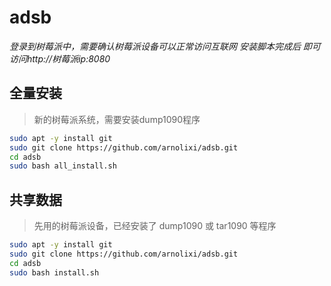 # adsb

*登录到树莓派中，需要确认树莓派设备可以正常访问互联网*
*安装脚本完成后 即可访问http://树莓派ip:8080*

## 全量安装
> 新的树莓派系统，需要安装dump1090程序
```bash
sudo apt -y install git
sudo git clone https://github.com/arnolixi/adsb.git
cd adsb
sudo bash all_install.sh
```

## 共享数据
> 先用的树莓派设备，已经安装了 dump1090 或 tar1090 等程序

```bash
sudo apt -y install git
sudo git clone https://github.com/arnolixi/adsb.git
cd adsb
sudo bash install.sh
```
